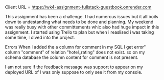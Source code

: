 Client URL = https://wk4-assignment-fullstack-guestbook.onrender.com



This assignment has been a challenge. I had numerous issues but it all boils down to undestanding what needs to be done and planning. My weekend was really busy with other committements whic also had huge impact in this assignment.
I started using Trello to plan but when i reaslised i was taking some time, I dived into the project.



Errors
When I added the a column for comment in my SQL I get error" column "comment" of relation "hotel_rating" does not exist. so on my schema database the column content for comment is not present.

I am not sure if the feedback message was support to appear on my deployed URL of I was only suppose to only see it from my console.
